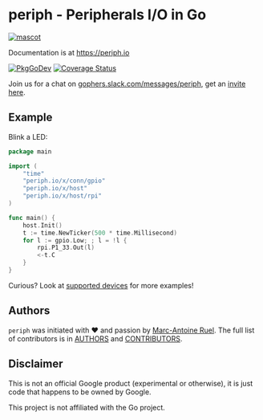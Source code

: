 # periph - Peripherals I/O in Go

[![mascot](https://raw.githubusercontent.com/periph/website/master/site/static/img/periph-mascot-280.png)](https://periph.io/)

Documentation is at https://periph.io

[![PkgGoDev](https://pkg.go.dev/badge/periph.io/x/devices)](https://pkg.go.dev/periph.io/x/devices)
[![Coverage
Status](https://codecov.io/gh/periph/devices/graph/badge.svg)](https://codecov.io/gh/periph/devices)

Join us for a chat on
[gophers.slack.com/messages/periph](https://gophers.slack.com/messages/periph),
get an [invite here](https://invite.slack.golangbridge.org/).


## Example

Blink a LED:

~~~go
package main

import (
    "time"
    "periph.io/x/conn/gpio"
    "periph.io/x/host"
    "periph.io/x/host/rpi"
)

func main() {
    host.Init()
    t := time.NewTicker(500 * time.Millisecond)
    for l := gpio.Low; ; l = !l {
        rpi.P1_33.Out(l)
        <-t.C
    }
}
~~~

Curious? Look at [supported devices](https://periph.io/device/) for more
examples!


## Authors

`periph` was initiated with ❤️️ and passion by [Marc-Antoine
Ruel](https://github.com/maruel). The full list of contributors is in
[AUTHORS](https://github.com/periph/devices/blob/main/AUTHORS) and
[CONTRIBUTORS](https://github.com/periph/devices/blob/main/CONTRIBUTORS).


## Disclaimer

This is not an official Google product (experimental or otherwise), it
is just code that happens to be owned by Google.

This project is not affiliated with the Go project.
